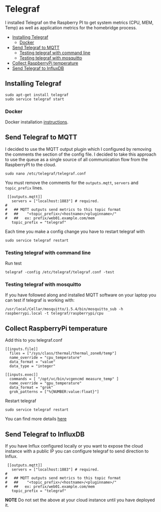 Telegraf
===

I installed Telegraf on the Raspberry PI to get system metrics (CPU, MEM, Temp) as well as application metrics for the homebridge process.

- [Installing Telegraf](#installing-telegraf)
  - [Docker](#docker)
- [Send Telegraf to MQTT](#send-telegraf-to-mqtt)
  - [Testing telegraf with command line](#testing-telegraf-with-command-line)
  - [Testing telegraf with mosquitto](#testing-telegraf-with-mosquitto)
- [Collect RaspberryPi temperature](#collect-raspberrypi-temperature)
- [Send Telegraf to InfluxDB](#send-telegraf-to-influxdb)
  

## Installing Telegraf

```
sudo apt-get install telegraf
sudo service telegraf start
```

### Docker

Docker installation [instructions](https://medium.com/@petey5000/monitoring-your-home-network-with-influxdb-on-raspberry-pi-with-docker-78a23559ffea).

## Send Telegraf to MQTT

I decided to use the MQTT output plugin which I configured by removing the comments the section of the config file.  I decided to take this approach to use the queue as a single source of all communication flow from the RaspberryPI to the cloud.

```
sudo nano /etc/telegraf/telegraf.conf
```

You must remove the comments for the `outputs.mqtt`, `servers` and `topic_prefix` lines.

```
 [[outputs.mqtt]]
   servers = ["localhost:1883"] # required.
#
#   ## MQTT outputs send metrics to this topic format
#   ##    "<topic_prefix>/<hostname>/<pluginname>/"
#   ##   ex: prefix/web01.example.com/mem
   topic_prefix = "telegraf"
```

Each time you make a config change you have to restart telegraf with

```
sudo service telegraf restart
```

### Testing telegraf with command line

Run test

```
telegraf -config /etc/telegraf/telegraf.conf -test
```

### Testing telegraf with mosquitto

If you have followed along and installed MQTT software on your laptop you can test if telegraf is working with:

```
/usr/local/Cellar/mosquitto/1.5.4/bin/mosquitto_sub -h raspberrypi.local -t telegraf/raspberrypi/cpu
```

## Collect RaspberryPi temperature

Add this to you telegraf.conf

```
[[inputs.file]] 
  files = ["/sys/class/thermal/thermal_zone0/temp"]
  name_override = "cpu_temperature"
  data_format = "value"
  data_type = "integer"
  
[[inputs.exec]]
  commands = [ "/opt/vc/bin/vcgencmd measure_temp" ]
  name_override = "gpu_temperature"
  data_format = "grok"
  grok_patterns = ["%{NUMBER:value:float}"]
```

Restart telegraf

```
sudo service telegraf restart
```

You can find more details [here](https://github.com/TheMickeyMike/raspberrypi-temperature-telegraf)

## Send Telegraf to InfluxDB

If you have Influx configured locally or you want to expose the cloud instance with a public IP you can configure telegraf to send direction to Influx.

```
 [[outputs.mqtt]]
   servers = ["localhost:1883"] # required.
#
#   ## MQTT outputs send metrics to this topic format
#   ##    "<topic_prefix>/<hostname>/<pluginname>/"
#   ##   ex: prefix/web01.example.com/mem
   topic_prefix = "telegraf"
```

**NOTE** Do not set the above at your cloud instance until you have deployed it.